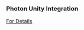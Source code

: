 ### Photon Unity Integration
[For Details](https://www.raywenderlich.com/1142814-introduction-to-multiplayer-games-with-unity-and-photon)